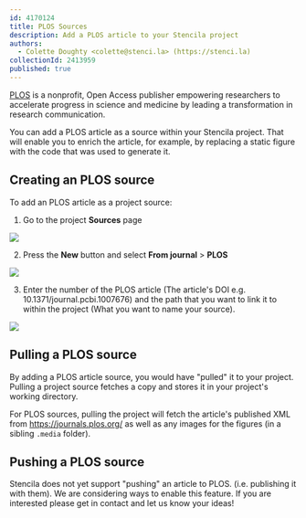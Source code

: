 ```yaml
---
id: 4170124
title: PLOS Sources
description: Add a PLOS article to your Stencila project
authors:
  - Colette Doughty <colette@stenci.la> (https://stenci.la)
collectionId: 2413959
published: true
---
```


[PLOS](https://plos.org/) is a nonprofit, Open Access publisher empowering researchers to accelerate progress in science and medicine by leading a transformation in research communication.

You can add a PLOS article as a source within your Stencila project. That will enable you to enrich the article, for example, by replacing a static figure with the code that was used to generate it.

## Creating an PLOS source

To add an PLOS article as a project source:

1. Go to the project **Sources** page

![](http://stencila.github.io/hub/manager/snaps/project-sources-menu-item.png)

2. Press the **New** button and select **From journal** > **PLOS**

![](http://stencila.github.io/hub/manager/snaps/project-sources-new-button.png)

3. Enter the number of the PLOS article (The article's DOI e.g. 10.1371/journal.pcbi.1007676) and the path that you want to link it to within the project (What you want to name your source).

![](http://stencila.github.io/hub/manager/snaps/project-sources-new-plos.png)

## Pulling a PLOS source

By adding a PLOS article source, you would have "pulled" it to your project. Pulling a project source fetches a copy and stores it in your project's working directory.

For PLOS sources, pulling the project will fetch the article's published XML from https://journals.plos.org/ as well as any images for the figures (in a sibling `.media` folder).

## Pushing a PLOS source

Stencila does not yet support "pushing" an article to PLOS. (i.e. publishing it with them). We are considering ways to enable this feature. If you are interested please get in contact and let us know your ideas!
